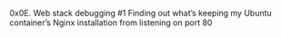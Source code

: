 0x0E. Web stack debugging #1
Finding out what’s keeping my Ubuntu container’s Nginx installation from listening on port 80

